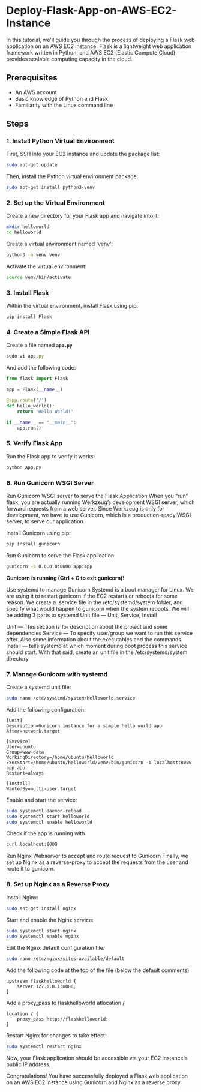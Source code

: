 # Deploy-Flask-App-on-AWS-EC2-Instance
In this tutorial, we'll guide you through the process of deploying a Flask web application on an AWS EC2 instance. Flask is a lightweight web application framework written in Python, and AWS EC2 (Elastic Compute Cloud) provides scalable computing capacity in the cloud.

## **Prerequisites**

- An AWS account
- Basic knowledge of Python and Flask
- Familiarity with the Linux command line

## **Steps**

### **1. Install Python Virtual Environment**

First, SSH into your EC2 instance and update the package list:

```bash
sudo apt-get update
```

Then, install the Python virtual environment package:

```bash
sudo apt-get install python3-venv
```

### **2. Set up the Virtual Environment**

Create a new directory for your Flask app and navigate into it:

```bash
mkdir helloworld
cd helloworld
```

Create a virtual environment named 'venv':

```bash
python3 -m venv venv
```

Activate the virtual environment:

```bash
source venv/bin/activate
```

### **3. Install Flask**

Within the virtual environment, install Flask using pip:

```bash
pip install Flask
```

### **4. Create a Simple Flask API**

Create a file named **`app.py`** 

```jsx
sudo vi app.py
```

And add the following code:

```python
from flask import Flask

app = Flask(__name__)

@app.route('/')
def hello_world():
    return 'Hello World!'

if __name__ == "__main__":
    app.run()

```

### **5. Verify Flask App**

Run the Flask app to verify it works:

```bash
python app.py
```

### **6. Run Gunicorn WSGI Server**

Run Gunicorn WSGI server to serve the Flask Application When you “run” flask, you are actually running Werkzeug’s development WSGI server, which forward requests from a web server. Since Werkzeug is only for development, we have to use Gunicorn, which is a production-ready WSGI server, to serve our application.

Install Gunicorn using pip:

```bash
pip install gunicorn
```

Run Gunicorn to serve the Flask application:

```bash
gunicorn -b 0.0.0.0:8000 app:app
```

**Gunicorn is running (Ctrl + C to exit gunicorn)!**

Use systemd to manage Gunicorn Systemd is a boot manager for Linux. We are using it to restart gunicorn if the EC2 restarts or reboots for some reason. We create a .service file in the /etc/systemd/system folder, and specify what would happen to gunicorn when the system reboots. We will be adding 3 parts to systemd Unit file — Unit, Service, Install

Unit — This section is for description about the project and some dependencies Service — To specify user/group we want to run this service after. Also some information about the executables and the commands. Install — tells systemd at which moment during boot process this service should start. With that said, create an unit file in the /etc/systemd/system directory

### **7. Manage Gunicorn with systemd**

Create a systemd unit file:

```bash
sudo nano /etc/systemd/system/helloworld.service
```

Add the following configuration:

```
[Unit]
Description=Gunicorn instance for a simple hello world app
After=network.target

[Service]
User=ubuntu
Group=www-data
WorkingDirectory=/home/ubuntu/helloworld
ExecStart=/home/ubuntu/helloworld/venv/bin/gunicorn -b localhost:8000 app:app
Restart=always

[Install]
WantedBy=multi-user.target
```

Enable and start the service:

```bash
sudo systemctl daemon-reload
sudo systemctl start helloworld
sudo systemctl enable helloworld
```

Check if the app is running with

```bash
curl localhost:8000
```

Run Nginx Webserver to accept and route request to Gunicorn Finally, we set up Nginx as a reverse-proxy to accept the requests from the user and route it to gunicorn.

### **8. Set up Nginx as a Reverse Proxy**

Install Nginx:

```bash
sudo apt-get install nginx
```

Start and enable the Nginx service:

```bash
sudo systemctl start nginx
sudo systemctl enable nginx
```

Edit the Nginx default configuration file:

```bash
sudo nano /etc/nginx/sites-available/default
```

Add the following code at the top of the file (below the default comments)

```
upstream flaskhelloworld {
    server 127.0.0.1:8000;
}
```

Add a proxy_pass to flaskhelloworld atlocation /

```
location / {
    proxy_pass http://flaskhelloworld;
}
```

Restart Nginx for changes to take effect:

```bash
sudo systemctl restart nginx
```

Now, your Flask application should be accessible via your EC2 instance's public IP address.

Congratulations! You have successfully deployed a Flask web application on an AWS EC2 instance using Gunicorn and Nginx as a reverse proxy.

